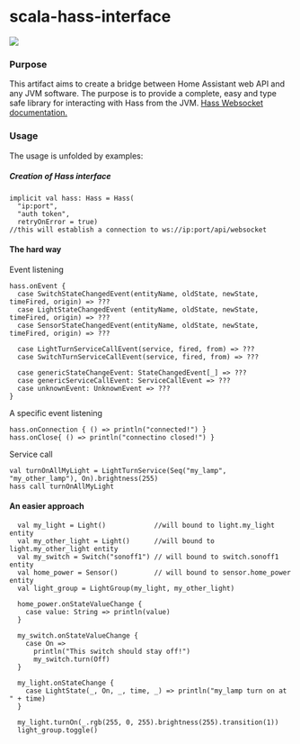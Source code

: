 # scala-hass-interface
[![](https://jitpack.io/v/edobrb/scala-hass-interface.svg)](https://jitpack.io/#edobrb/scala-hass-interface)

### Purpose
This artifact aims to create a bridge between Home Assistant web API and any JVM software.
The purpose is to provide a complete, easy and type safe library for interacting with Hass from the JVM.
[Hass Websocket documentation.](https://developers.home-assistant.io/docs/api/websocket/)
### Usage

The usage is unfolded by examples:

##### Creation of Hass interface
```
implicit val hass: Hass = Hass(
  "ip:port", 
  "auth token", 
  retryOnError = true) 
//this will establish a connection to ws://ip:port/api/websocket
```

#### The hard way
Event listening
```
hass.onEvent {
  case SwitchStateChangedEvent(entityName, oldState, newState, timeFired, origin) => ???
  case LightStateChangedEvent (entityName, oldState, newState, timeFired, origin) => ???
  case SensorStateChangedEvent(entityName, oldState, newState, timeFired, origin) => ???
 
  case LightTurnServiceCallEvent(service, fired, from) => ???
  case SwitchTurnServiceCallEvent(service, fired, from) => ???
 
  case genericStateChangeEvent: StateChangedEvent[_] => ???
  case genericServiceCallEvent: ServiceCallEvent => ???
  case unknownEvent: UnknownEvent => ???
}
```
A specific event listening
```
hass.onConnection { () => println("connected!") }
hass.onClose{ () => println("connectino closed!") }
```
Service call
```
val turnOnAllMyLight = LightTurnService(Seq("my_lamp", "my_other_lamp"), On).brightness(255)
hass call turnOnAllMyLight
```

#### An easier approach
```
  val my_light = Light()            //will bound to light.my_light entity
  val my_other_light = Light()      //will bound to light.my_other_light entity
  val my_switch = Switch("sonoff1") // will bound to switch.sonoff1 entity
  val home_power = Sensor()         // will bound to sensor.home_power entity
  val light_group = LightGroup(my_light, my_other_light)

  home_power.onStateValueChange {
    case value: String => println(value)
  }

  my_switch.onStateValueChange {
    case On => 
      println("This switch should stay off!")
      my_switch.turn(Off)
  }

  my_light.onStateChange {
    case LightState(_, On, _, time, _) => println("my_lamp turn on at " + time)
  }

  my_light.turnOn(_.rgb(255, 0, 255).brightness(255).transition(1))
  light_group.toggle()
```